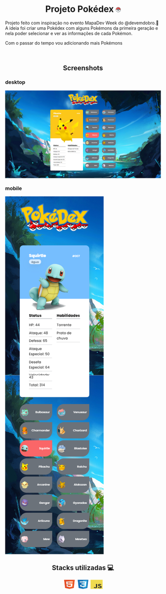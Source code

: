 <h1 align="center"> Projeto Pokédex <img src="https://github.com/nelsonamorim/projeto-pokedex/blob/master/src/images/pokebola.png"></h1>
<p> Projeto feito com inspiração no evento MapaDev Week do @devemdobro.🚀<br>
A ideia foi criar uma Pokédex com alguns Pokémons da primeira geração e nela poder selecionar e ver as informações de cada Pokémon. <p>
Com o passar do tempo vou adicionando mais Pokémons</p><br>


<h2 align="center"> Screenshots </h2>

<h3>desktop</h3>
<img align="center" src="https://github.com/nelsonamorim/projeto-pokedex/blob/master/src/images/projeto%20pokedex.png">
<h3>mobile</h3>
<img align="center" src="https://github.com/nelsonamorim/projeto-pokedex/blob/master/src/images/projeto-pokedex-smarphone.png">
<img align="center" src="https://github.com/nelsonamorim/projeto-pokedex/blob/master/src/images/projeto-pokedex-smartphone2.png">

<h2 align="center"> Stacks utilizadas 💻</h2>
<div align="center" style="display: inline_block">
  <img align="center" alt="HTML" height="30" width="40" src="https://raw.githubusercontent.com/devicons/devicon/master/icons/html5/html5-original.svg">
  <img align="center" alt="CSS" height="30" width="40" src="https://raw.githubusercontent.com/devicons/devicon/master/icons/css3/css3-original.svg">
  <img align="center" alt="JS" height="30" width="40" src="https://raw.githubusercontent.com/devicons/devicon/master/icons/javascript/javascript-original.svg">
</div>
